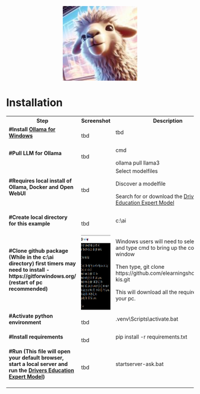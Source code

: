<div align="center">
  <img alt="ollama" height="200px" src="ollama-kis.jpg">
</div>

<h1>Installation</h1> 

 <table>
  <tr>
    <th>Step</th>
    <th>Screenshot</th>
    <th>Description</th>
  </tr>
   
   <tr>
    <td><b>#Install <a href="https://ollama.com" target="new">Ollama for Windows</a>  </b><br><br></td>
    <td>tbd</td>
    <td>tbd <br><br></td>
  </tr>  
  
   <tr>
    <td><b>#Pull LLM for Ollama</b><br><br></td>
    <td>tbd</td>
    <td>cmd <br><br>
    ollama pull llama3
    </td>
  </tr>  
  <tr>
    <td><b>#Requires local install of Ollama, Docker and Open WebUI </b><br><br></td>
    <td>tbd</td>
    <td>Select modelfiles <br><br>
Discover a modelfile <br><br>
Search for or download the <a href="https://openwebui.com/m/sodkgb/drivers_education:latest/" target="new"> Drivers Education Expert Model</a> <br><br>
</td>
  </tr>
  <tr>
    <td><b>#Create local directory for this example </b><br><br></td>
    <td>tbd</td>
    <td>c:\ai <br><br></td>
  </tr>  
   <tr>
    <td><b>#Clone github package (While in the c:\ai directory) first timers may need to install - https://gitforwindows.org/ (restart of pc recommended) </b><br><br>
</td>
    <td>
<div>
  <img alt="ollama" height="200px" src="first-time-install/git-clone.png">
</div></td>
    <td>Windows users will need to select start and type cmd to bring up the command window <br><br>
Then type, git clone https://github.com/elearningshow/ollama-kis.git <br><br>
This will download all the required files to your pc. <br><br></td>
  </tr>
     <tr>
    <td><b>#Activate python environment </b><br><br></td>
    <td>tbd</td>
    <td>.venv\Scripts\activate.bat  <br><br></td>
  </tr>  
     <tr>
    <td><b>#Install requirements  </b><br><br></td>
    <td>tbd</td>
    <td>pip install -r requirements.txt  <br><br></td>
  </tr>  
   <tr>
    <td><b>#Run (This file will open your default browser, start a local server and run the <a href="https://openwebui.com/m/sodkgb/drivers_education:latest/" target="new"> Drivers Education Expert Model</a>)  </b><br><br></td>
    <td>tbd</td>
    <td>startserver-ask.bat <br><br></td>
  </tr>  
</table> 





